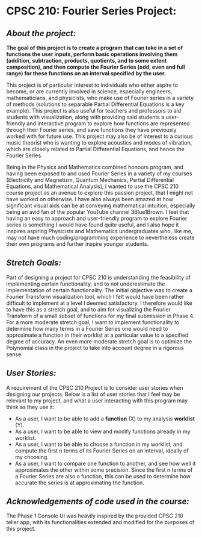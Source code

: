 # CPSC 210: Fourier Series Project:

## *About the project:*
**The goal of this project is to create a program that can take in a set of functions the user inputs, perform basic
operations involving them (addition, subtraction, products, quotients, and to some extent composition), and then 
compute the Fourier Series (odd, even and full range) for these functions on an interval specified by the user.**

This project is of particular interest to individuals who either aspire to become, or are currently involved in
science, especially engineers, mathematicians, and physicists, who make use of Fourier series in a variety of methods 
(solutions to separable Partial Differential Equations is a key example). This project is also useful for teachers and 
professors to aid students with visualization, along with providing said students a user-friendly and interactive 
program to explore how functions are represented through their Fourier series, and save functions they have previously 
worked with for future use. This project may also be of interest to a curious music theorist who is wanting to explore
acoustics and modes of vibration, which are closely related to Partial Differential Equations, and hence the Fourier 
Series. 

Being in the Physics and Mathematics combined honours program, and having been exposed to and used Fourier Series in a 
variety of my courses (Electricity and Magnetism, Quantum Mechanics, Partial Differential Equations, and Mathematical 
Analysis), I wanted to use the CPSC 210 course project as an avenue to explore this passion project, that I might not 
have worked on otherwise. I have also always been amazed at how significant visual aids can be at conveying mathematical
intuition, especially being an avid fan of the popular YouTube channel 3Blue1Brown. I feel that having an easy to 
approach and user-friendly program to explore Fourier series is something I would have found quite useful, and I also 
hope it inspires aspiring Physicists and Mathematics undergraduates who, like me, may not have much coding/programming 
experience to nevertheless create their own programs and further inspire younger students. 

## *Stretch Goals:*
Part of designing a project for CPSC 210 is understanding the feasibility of implementing certain functionality, and to
not underestimate the implementation of certain functionality. The initial objective was to create a Fourier Transform
visualization tool, which I felt would have been rather difficult to implement at a level I deemed satisfactory. I
therefore would like to have this as a stretch goal, and to aim for visualizing the Fourier Transform of a small subset
of functions for my final submission in Phase 4. For a more moderate stretch goal, I want to implement functionality 
to determine how many terms in a Fourier Series one would need to approximate a function in their worklist at a 
particular value to a specified degree of accuracy. An even more moderate stretch goal is to optimize the Polynomial
class in the project to take into account degree in a rigorous sense.

## *User Stories:*
A requirement of the CPSC 210 Project is to consider user stories when designing our projects. Below is a list of user
stories that I feel may be relevant to my project, and what a user interacting with this program may think as they use
it:

- As a user, I want to be able to add a **function** (X) to my analysis **worklist** (Y).
- As a user, I want to be able to view and modify functions already in my worklist.
- As a user, I want to be able to choose a function in my worklist, and compute the first n terms of its Fourier Series
on an interval, ideally of my choosing.
- As a user, I want to compare one function to another, and see how well it approximates the other within some
precision. Since the first n terms of a Fourier Series are also a function, this can be used to determine how accurate
the series is at approximating the function.

## *Acknowledgements of code used in the course:*
The Phase 1 Console UI was heavily inspired by the provided CPSC 210 teller app, with its functionalities extended 
and modified for the purposes of this project.
